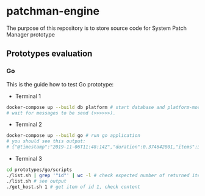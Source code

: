 # patchman-engine
The purpose of this repository is to store source code for System Patch Manager prototype

## Prototypes evaluation

### Go
This is the guide how to test Go prototype:
- Terminal 1
~~~bash
docker-compose up --build db platform # start database and platform-mock
# wait for messages to be send (>>>>>>).
~~~
- Terminal 2
~~~bash
docker-compose up --build go # run go application
# you should see this output:
# {"@timestamp":"2019-11-06T11:48:14Z","duration":0.374642801,"items":30,"levelname":"info","message":"batch finished","write/sec":80.07627510771253}
~~~
- Terminal 3
~~~bash
cd prototypes/go/scripts
./list.sh | grep '"id"' | wc -l # check expected number of returned items (30)
./list.sh # see output
./get_host.sh 1 # get item of id 1, check content
~~~
